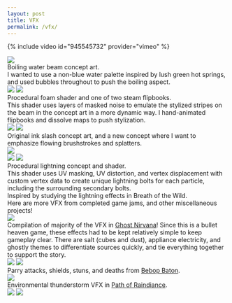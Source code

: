 ```yaml
---
layout: post
title: VFX
permalink: /vfx/
---
```


{% include video id="945545732" provider="vimeo" %}

<div class="img_row">
	<img class="col three" src="{{ site.baseurl }}/documentation/2024_vfxa/concepts/boilingbeam_conceptfull.png"/>
</div>
Boiling water beam concept art. <br>I wanted to use a non-blue water palette inspired by lush green hot springs, and used bubbles throughout to push the boiling aspect.
<div class="img_row">
	<img class="col half" src="{{ site.baseurl }}/documentation/2024_vfxa/prodlvl_beam_shader_small.gif"/>
	<img class="col half" src="{{ site.baseurl }}/documentation/2024_vfxa/prodlvl_beam_steamgusts.gif"/>
</div>
Procedural foam shader and one of two steam flipbooks. <br>This shader uses layers of masked noise to emulate the stylized stripes on the beam in the concept art in a more dynamic way. I hand-animated flipbooks and dissolve maps to push stylization.

<div class="img_row">
	<img class="col one" src="{{ site.baseurl }}/documentation/2024_vfxa/concepts/elemental_slash_concept.PNG"/>
	<img class="col two" src="{{ site.baseurl }}/documentation/2024_vfxa/concepts/ink_slash_conceptred.png"/>
</div>
Original ink slash concept art, and a new concept where I want to emphasize flowing brushstrokes and splatters.

<div class="img_row">
	<img class="col three" src="{{ site.baseurl }}/documentation/2024_vfxa/concepts/lightning_conceptfull.png"/>
</div>
<div class="img_row">
	<img class="col half" src="{{ site.baseurl }}/documentation/2024_vfxa/casestudy_lightningzap_secondpass_variation_small.gif"/>
	<img class="col half" src="{{ site.baseurl }}/documentation/2024_vfxa/casestudy_lightningzap_shader.gif"/>
</div>
Procedural lightning concept and shader. <br>This shader uses UV masking, UV distortion, and vertex displacement with custom vertex data to create unique lightning bolts for each particle, including the surrounding secondary bolts.<br>
Inspired by studying the lightning effects in Breath of the Wild.

<br>
Here are more VFX from completed game jams, and other miscellaneous projects!
<div class="img_row">
	<img class="col three" src="{{ site.baseurl }}/documentation/2023_ghostnirvana/VFX/ghostnirvana_vfx_compilation.gif"/>
</div>
Compilation of majority of the VFX in <a href="https://allisonkyeh.com/portfolio/ghostNirvana/">Ghost Nirvana</a>! Since this is a bullet heaven game, these effects had to be kept relatively simple to keep gameplay clear. There are salt (cubes and dust), appliance electricity, and ghostly themes to differentiate sources quickly, and tie everything together to support the story.
<div class="img_row">
	<img class="col half" src="{{ site.baseurl }}/documentation/2024_bebopbaton/v2_captures/ShortClipsGifs/attackcombo4_enemydeath.gif"/>
	<img class="col half" src="{{ site.baseurl }}/documentation/2024_bebopbaton/v2_captures/ShortClipsGifs/enemystun_shieldup2.gif"/>
</div>
Parry attacks, shields, stuns, and deaths from <a href="https://allisonkyeh.com/portfolio/bebopbaton/">Bebop Baton</a>.

<div class="img_row">
	<img class="col three" src="{{ site.baseurl }}/documentation/2020_thunderstorm/gameplaymontage.gif"/>
</div>
Environmental thunderstorm VFX in <a href="https://allisonkyeh.com/pathofraindiance">Path of Raindiance</a>.

<div class="img_row">
	<img class="col half" src="{{ site.baseurl }}/documentation/2024_vfxa/2dfx_smallfx_bubble_crop.gif"/>
	<img class="col half" src="{{ site.baseurl }}/documentation/2022_dp/animmarathon-violet.gif"/>
</div>



